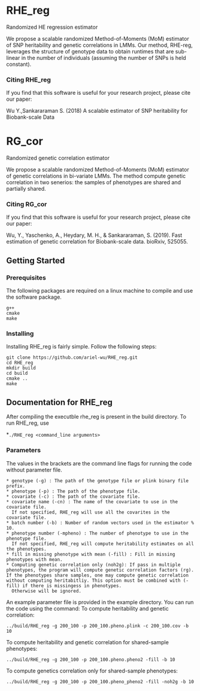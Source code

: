 # RHE_reg
Randomized HE regression estimator 


We propose a scalable randomized Method-of-Moments (MoM) estimator of SNP heritability and genetic correlations in LMMs. Our method, RHE-reg, leverages the structure of genotype data to obtain runtimes that are sub-linear in the number of individuals (assuming the number of SNPs is held constant).

### Citing RHE_reg

If you find that this software is useful for your research project,
please cite our paper:

Wu Y.,Sankararaman S. (2018) A scalable estimator of SNP heritability for Biobank-scale Data

# RG_cor
Randomized genetic correlation estimator 


We propose a scalable randomized Method-of-Moments (MoM) estimator of genetic correlations in bi-variate LMMs. The method compute genetic correlation in two senerios: the samples of phenotypes are shared and partially shared. 

### Citing RG_cor

If you find that this software is useful for your research project, 
please cite our paper: 

Wu, Y., Yaschenko, A., Heydary, M. H., & Sankararaman, S. (2019). Fast estimation of genetic correlation for Biobank-scale data. bioRxiv, 525055. 
## Getting Started

### Prerequisites
The following packages are required on a linux machine to compile and use the software package. 
```
g++
cmake
make
```

### Installing
Installing RHE_reg is fairly simple. Follow the following steps: 
```
git clone https://github.com/ariel-wu/RHE_reg.git
cd RHE_reg
mkdir build 
cd build
cmake .. 
make
```

## Documentation for RHE_reg

After compiling the executble rhe_reg is present in the build directory. 
To run RHE_reg, use

*``./RHE_reg <command_line arguments> ``

### Parameters

The values in the brackets are the command line flags for running the code without parameter file. 

```
* genotype (-g) : The path of the genotype file or plink binary file prefix.
* phenotype (-p) : The path of the phenotype file. 
* covariate (-c) : The path of the covariate file.
* covariate name (-cn) : The name of the covariate to use in the covariate file. 
  If not specified, RHE_reg will use all the covarites in the covariate file. 
* batch number (-b) : Number of random vectors used in the estimator % 10. 
* phenotype number (-mpheno) : The number of phenotype to use in the phenotype file. 
  If not specified, RHE_reg will compute heritability estimates on all the phenotypes. 
* fill in missing phenotype with mean (-fill) : Fill in missing phenotypes with mean. 
* Computing genetic correlation only (noh2g): If pass in multiple phenotypes, the program will compute genetic correlation factors (rg). If the phenotypes share samples, one may compute genetic correlation without computing heritabitliy. This option must be combined with (-fill) if there is missingess in phenotypes.  
  Otherwise will be ignored. 
```


An example parameter file is provided in the example directory. 
You can run the code using the command: 
To compute heritability and genetic correlation: 
```
../build/RHE_reg -g 200_100 -p 200_100.pheno.plink -c 200_100.cov -b 10 
```
To compute heritability and genetic correlation for shared-sample phenotypes: 
```
../build/RHE_reg -g 200_100 -p 200_100.pheno.pheno2 -fill -b 10
```
To compute genetics correlation only for shared-sample phenotypes: 
```
../build/RHE_reg -g 200_100 -p 200_100.pheno_pheno2 -fill -noh2g -b 10 
```

